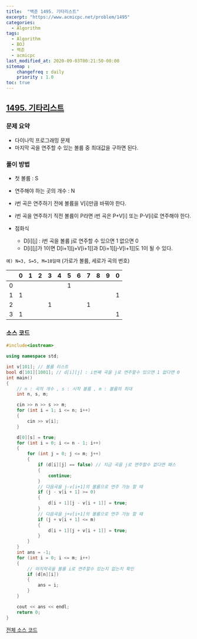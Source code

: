 ```yaml
---
title:  "백준 1495. 기타리스트"
excerpt: "https://www.acmicpc.net/problem/1495"
categories:
  - Algorithm
tags:
  - Algorithm
  - BOJ
  - 백준
  - acmicpc
last_modified_at: 2020-09-03T00:21:50-00:00
sitemap :
    changefreq : daily
    priority : 1.0
toc: true
---
```


## [1495. 기타리스트](https://www.acmicpc.net/problem/1495)
### 문제 요약
- 다이나믹 프로그래밍 문제
- 마지막 곡을 연주할 수 있는 볼륨 중 최대값을 구하면 된다.

### 풀이 방법
- 첫 볼륨 : S
- 연주해야 하는 곳의 개수 : N
- i번 곡은 연주하기 전에 볼륨을 V[i]만큼 바꿔야 한다.
- i번 곡을 연주하기 직전 볼륨이 P라면 i번 곡은 P+V[i] 또는 P-V[i]로 연주해야 한다.

- 점화식
    - D[i][j] : i번 곡을 볼륨 j로 연주할 수 있으면 1 없으면 0
    - D[i][j]가 1이면 D[i+1][j+V[i+1]]과 D[i+1][j-V[i+1]]도 1이 될 수 있다.

`예) N=3, S=5, M=10일때` (가로가 볼륨, 세로가 곡의 번호)

|   | 0 | 1 | 2 | 3 | 4 | 5 | 6 | 7 | 8 | 9 | 0 |
|---|---|---|---|---|---|---|---|---|---|---|---|
| 0 |   |   |   |   |   | 1 |   |   |   |   |   |
| 1 | 1 |   |   |   |   |   |   |   |   |   | 1 |
| 2 |   |   |   | 1 |   |   |   | 1 |   |   |   |
| 3 | 1 |   |   |   |   |   |   |   |   |   | 1 |

### 소스 코드
```cpp
#include<iostream>

using namespace std;

int v[101]; // 볼륨 리스트
bool d[101][1001]; // d[i][j] : i번째 곡을 j로 연주할수 있으면 1 없다면 0
int main()
{
    // n : 곡의 개수 , s : 시작 볼륨 , m : 볼륨의 최대
    int n, s, m;

    cin >> n >> s >> m;
    for (int i = 1; i <= n; i++)
    {
        cin >> v[i];
    }

    d[0][s] = true;
    for (int i = 0; i <= n - 1; i++)
    {
        for (int j = 0; j <= m; j++)
        {
            if (d[i][j] == false) // 지금 곡을 j로 연주할수 없다면 패스
            {
                continue;
            }
            // 다음곡을 j-v[i+1]의 볼륨으로 연주 가능 할 때
            if (j - v[i + 1] >= 0)
            {
                d[i + 1][j - v[i + 1]] = true;
            }
            // 다음곡을 j+v[i+1]의 볼륨으로 연주 가능 할 때
            if (j + v[i + 1] <= m)
            {
                d[i + 1][j + v[i + 1]] = true;
            }
        }
    }
    int ans = -1;
    for (int i = 0; i <= m; i++)
    {
        // 마지막곡을 볼륨 i로 연주할수 있는지 없는지 확인
        if (d[n][i])
        {
            ans = i;
        }
    }

    cout << ans << endl;
    return 0;
}
```

[전체 소스 코드](https://github.com/tdm1223/Algorithm/blob/master/acmicpc.net/source/1495.cpp)